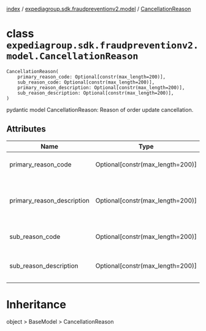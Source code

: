 [index](index.md) / [expediagroup.sdk.fraudpreventionv2.model](expediagroup.sdk.fraudpreventionv2.model.md) / [CancellationReason](CancellationReason.md)
# class `expediagroup.sdk.fraudpreventionv2.model.CancellationReason`
```
CancellationReason(
    primary_reason_code: Optional[constr(max_length=200)],
    sub_reason_code: Optional[constr(max_length=200)],
    primary_reason_description: Optional[constr(max_length=200)],
    sub_reason_description: Optional[constr(max_length=200)],
)
```

pydantic model CancellationReason: Reason of order update cancellation.



## Attributes
    
    
        
    
        
    
        
    
        
    

|            Name            |               Type               | Required |                                Description                                |
|----------------------------|----------------------------------|----------|---------------------------------------------------------------------------|
|    primary_reason_code     | Optional[constr(max_length=200)] |  False   |                     Primary cancellation reason code.                     |
| primary_reason_description | Optional[constr(max_length=200)] |  False   | Primary cancellation reason code. Required if `order_status = CANCELLED`. |
|      sub_reason_code       | Optional[constr(max_length=200)] |  False   |                    Substitute cancellation reason code.                   |
|   sub_reason_description   | Optional[constr(max_length=200)] |  False   |                Substitute cancellation reason description.                |










# Inheritance
object > BaseModel > CancellationReason